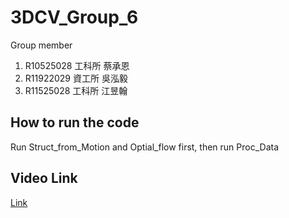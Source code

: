 # 3DCV_Group_6

Group member
1. R10525028 工科所 蔡承恩
2. R11922029 資工所 吳泓毅
3. R11525028 工科所 江昱翰

## How to run the code
Run Struct_from_Motion and Optial_flow first, then run Proc_Data

## Video Link 
[Link](https://youtu.be/BGM772Zd0iQ)

